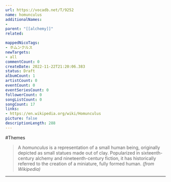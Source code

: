 ```yaml
---
url: https://vocadb.net/T/9252
name: homunculus
additionalNames: 
- 
parent: "[[alchemy]]"
related:

mappedNicoTags:
- ホムンクルス
newTargets:
- all
commentCount: 0
createDate: 2022-11-22T21:20:06.383
status: Draft
albumCount: 1
artistCount: 0
eventCount: 0
eventSeriesCount: 0
followerCount: 0
songListCount: 0
songCount: 17
links: 
- https://en.wikipedia.org/wiki/Homunculus
picture: false
descriptionLength: 288
---
```


#Themes

> A _homunculus_ is a representation of a small human being, originally depicted as small statues made out of clay. Popularized in sixteenth-century alchemy and nineteenth-century fiction, it has historically referred to the creation of a miniature, fully formed human.
_(from Wikipedia)_

---

